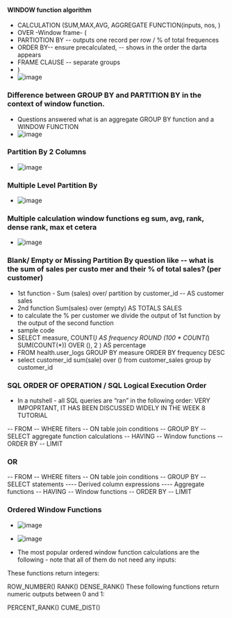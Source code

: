 #### WINDOW function algorithm
- CALCULATION (SUM,MAX,AVG, AGGREGATE FUNCTION(inputs, nos, )
- OVER -Window frame- (
- PARTIOTION BY -- outputs one record per row / % of total frequences
- ORDER BY-- ensure precalculated, -- shows in the order the darta appears
- FRAME CLAUSE -- separate groups
- )
- ![image](https://github.com/samkibe/My-Serious-SQL-encounter-pros-and-cons/assets/25104443/6d806ef4-f967-4361-9ec8-aac1a4e9fe49)


### Difference between GROUP BY and PARTITION BY in the context of window function.
  
- Questions answered what is an aggregate GROUP BY function and a WINDOW FUNCTION
- ![image](https://github.com/samkibe/My-Serious-SQL-encounter-pros-and-cons/assets/25104443/8676cdcf-0518-4464-a081-df15144f10e8)

###  Partition By 2 Columns
-  ![image](https://github.com/samkibe/My-Serious-SQL-encounter-pros-and-cons/assets/25104443/7032fb44-e020-4da8-97be-07d8c4382696)

###  Multiple Level Partition By
- ![image](https://github.com/samkibe/My-Serious-SQL-encounter-pros-and-cons/assets/25104443/78399f31-1cc6-4471-a002-1759fc97b694)
  
### Multiple calculation window functions eg sum, avg, rank, dense rank, max et cetera
- ![image](https://github.com/samkibe/My-Serious-SQL-encounter-pros-and-cons/assets/25104443/20da3c4c-7ab7-4a5c-861a-47063ef43211)

### Blank/ Empty or Missing Partition By question like -- what is the sum of sales per custo mer and their % of total sales? (per customer)
- 1st function - Sum (sales) over/ partition by customer_id -- AS customer sales
- 2nd function Sum(sales) over (empty) AS TOTALS SALES
- to calculate the % per customer we divide the output of 1st function by the output of the second function
- sample code
- SELECT measure, COUNT(*) AS frequency ROUND (100 * COUNT(*) SUM(COUNT(*)) OVER (),  2  ) AS percentage
- FROM health.user_logs GROUP BY measure ORDER BY frequency DESC
- select customer_id sum(sale) over () from customer_sales group by customer_id
  
### SQL ORDER OF OPERATION / SQL Logical Execution Order

- In a nutshell - all SQL queries are “ran” in the following order: VERY IMPOPRTANT, IT HAS BEEN DISCUSSED WIDELY IN THE WEEK 8 TUTORIAL

-- FROM
-- WHERE filters
-- ON table join conditions
-- GROUP BY
-- SELECT aggregate function calculations
-- HAVING
-- Window functions
-- ORDER BY
-- LIMIT
### OR 
-- FROM
-- WHERE filters
-- ON table join conditions
-- GROUP BY
-- SELECT statements
---- Derived column expressions
---- Aggregate functions
-- HAVING
-- Window functions
-- ORDER BY
-- LIMIT
### Ordered Window Functions
-  ![image](https://github.com/samkibe/My-Serious-SQL-encounter-pros-and-cons/assets/25104443/b0c433eb-807a-4ed4-8127-62c67fa2ca92)

- ![image](https://github.com/samkibe/My-Serious-SQL-encounter-pros-and-cons/assets/25104443/59d39edc-dd0e-4c70-869c-08e5efe1a3e4)

- The most popular ordered window function calculations are the following - note that all of them do not need any inputs:

These functions return integers:

ROW_NUMBER()
RANK()
DENSE_RANK()
These following functions return numeric outputs between 0 and 1:

PERCENT_RANK()
CUME_DIST()

